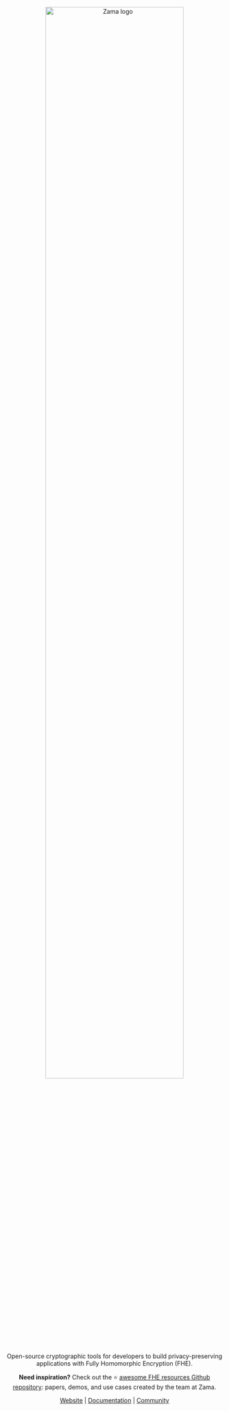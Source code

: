 <p align="center">
  <a href="https://www.zama.ai">
    <img src="https://user-images.githubusercontent.com/5758427/231108088-ee077f58-456b-41a3-a13d-5b8c6cc50119.png"  width="80%" alt="Zama logo">
  </a>
</p>
<p align="center">Open-source cryptographic tools for developers to build privacy-preserving applications with Fully Homomorphic Encryption (FHE). </p>
<p align="center"><b>Need inspiration?</b> Check out the ⭐️ <a href="https://github.com/zama-ai/awesome-zama">awesome FHE resources Github repository<a></a>: papers, demos, and use cases created by the team at Zama.</p>


<p align="center">
  <a href="https://zama.ai"> Website</a> | <a href="https://docs.zama.ai"> Documentation</a> | <a href="https://zama.ai/community">Community</a>
</p>
